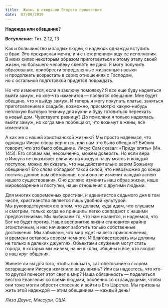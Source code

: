 ```yaml
---
title:  Жизнь в ожидании Второго пришествия
date:  07/09/2019
---
```


**Надежда или обещание?**

**Вступление**: Тит. 2:12, 13

Как и большинство молодых людей, я надеюсь однажды вступить в брак. Это прекрасная мечта, и я с нетерпением жду ее исполнения. В моих силах некоторым образом приготовиться к этому этапу своей жизни, но большего человеку сделать не дано. Я могу получить образование, приобрести определенные жизненные навыки и продолжать возрастать в своих отношениях с Господом, но с остальной подготовкой придется подождать.

Но что изменится, если я заключу помолвку? Я все еще буду надеяться выйти замуж, но кое-что изменится — появится обещание. Мне будет обещано, что я выйду замуж. И теперь я могу покупать платье, заняться приготовлением к свадьбе, возможно, присмотрю какую-нибудь неплохую бытовую технику для кухни и буду готовиться переехать в новый дом. Чувствуете разницу? До помолвки я только надеялась выйти замуж, но когда мне пообещают, что возьмут в жены, все изменится.

А как же с нашей христианской жизнью? Мы просто надеемся, что однажды Иисус снова вернется, или нам это было обещано? Библия говорит, что это было обещание. Иисус Сам сказал: «Приду опять» (Ин. 14:3). Его словам мы, несомненно, можем доверять. Но если вера в Иисуса не оказывает влияния на каждую нашу мысль и каждый поступок, можно ли сказать, что мы действительно верим Божьему обещанию? Его слова обладают такой силой, что невозможно до конца постичь данное нам обетование, если оно не изменит каждый аспект нашего существования. Оно должно изменить наш образ жизни, наше мировоззрение и поступки, наши отношения с другими людьми.

Для многих современных христиан, и адвентистов седьмого дня в том числе, христианство является лишь удобной культурой. Мы руководствуемся ею в том, что делаем, куда идем, что слушаем и смотрим, только когда ее принципы легко совпадают с нашими предпочтениями. Мы выбираем то, что нам нравится, и надеемся, что Бог не будет против. Наше восприятие жизни становится крайне эгоистичным, и нас начинают заботить только собственные достижения. Мы забываем, что мир ждет нашего прикосновения, и времени осталось совсем немного. И благовествовать мы должны не только в далеких джунглях. Объектами служения могут стать города, в которых мы живем, наши школы, общины и все, кто входит в наш круг общения.

Живете ли вы для того, чтобы показать, как обетование о скором возвращении Иисуса изменило вашу жизнь? Или вы надеетесь, что кто-то другой понесет этот свет в мир? Наша обязанность — поделиться вестью Евангелия со всеми людьми, особенно со страждущими, чтобы они тоже могли обрести спасение и войти в Его Царство. Мы призваны жить этой надеждой — этим обещанием — каждый день!

_Лиза Даунс, Миссури, США_